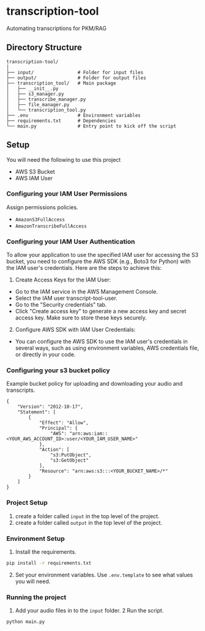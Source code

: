 # transcription-tool
Automating transcriptions for PKM/RAG

## Directory Structure
```
transcription-tool/
│
├── input/                # Folder for input files
├── output/               # Folder for output files
├── transcription_tool/   # Main package
│   ├── __init__.py
│   ├── s3_manager.py
│   ├── transcribe_manager.py
│   ├── file_manager.py
│   └── transcription_tool.py
├── .env                  # Environment variables
├── requirements.txt      # Dependencies
└── main.py               # Entry point to kick off the script
```

## Setup

You will need the following to use this project
- AWS S3 Bucket
- AWS IAM User

### Configuring your IAM User Permissions
Assign permissions policies.
- `AmazonS3FullAccess`
- `AmazonTranscribeFullAccess`

### Configuring your IAM User Authentication
To allow your application to use the specified IAM user for accessing the S3 bucket, you need to configure the AWS SDK (e.g., Boto3 for Python) with the IAM user's credentials. Here are the steps to achieve this:

1. Create Access Keys for the IAM User:
- Go to the IAM service in the AWS Management Console.
- Select the IAM user transcript-tool-user.
- Go to the "Security credentials" tab.
- Click "Create access key" to generate a new access key and secret access key. Make sure to store these keys securely.

2. Configure AWS SDK with IAM User Credentials:
- You can configure the AWS SDK to use the IAM user's credentials in several ways, such as using environment variables, AWS credentials file, or directly in your code.

### Configuring your s3 bucket policy
Example bucket policy for uploading and downloading your audio and transcripts.
```
{
    "Version": "2012-10-17",
    "Statement": [
        {
            "Effect": "Allow",
            "Principal": {
                "AWS": "arn:aws:iam::<YOUR_AWS_ACCOUNT_ID>:user/<YOUR_IAM_USER_NAME>"
            },
            "Action": [
                "s3:PutObject",
                "s3:GetObject"
            ],
            "Resource": "arn:aws:s3:::<YOUR_BUCKET_NAME>/*"
        }
    ]
}
```

### Project Setup
1. create a folder called `input` in the top level of the project.
2. create a folder called `output` in the top level of the project.

### Environment Setup
1. Install the requirements.
```bash
pip install -r requirements.txt
```
2. Set your environment variables. Use `.env.template` to see what values you will need.

### Running the project
1. Add your audio files in to the `input` folder.
2 Run the script.
```bash
python main.py
```